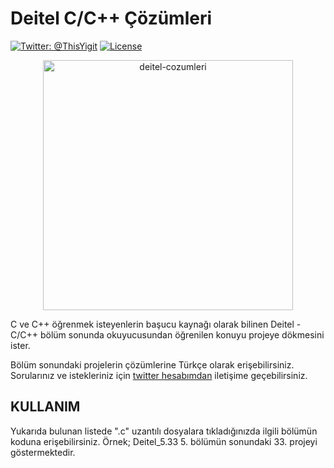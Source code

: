 # Deitel C/C++ Çözümleri

[![Twitter: @ThisYigit](https://img.shields.io/badge/contact-@ThisYigit-blue.svg?style=flat)](https://twitter.com/ThisYigit)
[![License](https://img.shields.io/badge/license-MIT-brightgreen.svg?style=flat)](http://mit-license.org)

<p align="center">
 <img src="https://s21.postimg.org/kxep5ainr/deitel.png"  height="400" alt="deitel-cozumleri"/>
 </p>

C ve C++ öğrenmek isteyenlerin başucu kaynağı olarak bilinen Deitel - C/C++ bölüm sonunda okuyucusundan  öğrenilen konuyu projeye dökmesini ister.

Bölüm sonundaki projelerin çözümlerine Türkçe olarak erişebilirsiniz. Sorularınız ve istekleriniz için [twitter hesabımdan](http://twitter.com/thisyigit) iletişime geçebilirsiniz.

## KULLANIM

Yukarıda bulunan listede ".c" uzantılı dosyalara tıkladığınızda ilgili bölümün koduna erişebilirsiniz. Örnek; Deitel_5.33 5. bölümün sonundaki 33. projeyi göstermektedir.
